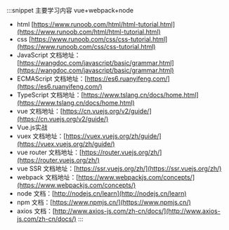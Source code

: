 :::snippet 主要学习内容 vue+webpack+node
- html [https://www.runoob.com/html/html-tutorial.html](https://www.runoob.com/html/html-tutorial.html)
- css [https://www.runoob.com/css/css-tutorial.html](https://www.runoob.com/css/css-tutorial.html)
- JavaScript 文档地址：[https://wangdoc.com/javascript/basic/grammar.html](https://wangdoc.com/javascript/basic/grammar.html)
- ECMAScript 文档地址：[https://es6.ruanyifeng.com/](https://es6.ruanyifeng.com/)
- TypeScript 文档地址：[https://www.tslang.cn/docs/home.html](https://www.tslang.cn/docs/home.html)
- vue 文档地址：[https://cn.vuejs.org/v2/guide/](https://cn.vuejs.org/v2/guide/)
- Vue.js实战
- vuex 文档地址：[https://vuex.vuejs.org/zh/guide/](https://vuex.vuejs.org/zh/guide/)
- vue router 文档地址：[https://router.vuejs.org/zh/](https://router.vuejs.org/zh/)
- vue SSR 文档地址：[https://ssr.vuejs.org/zh/](https://ssr.vuejs.org/zh/)
- webpack 文档地址：[https://www.webpackjs.com/concepts/](https://www.webpackjs.com/concepts/)
- node 文档：[http://nodejs.cn/learn](http://nodejs.cn/learn)
- npm 文档：[https://www.npmjs.cn/](https://www.npmjs.cn/)
- axios 文档：[http://www.axios-js.com/zh-cn/docs/](http://www.axios-js.com/zh-cn/docs/)
  :::
